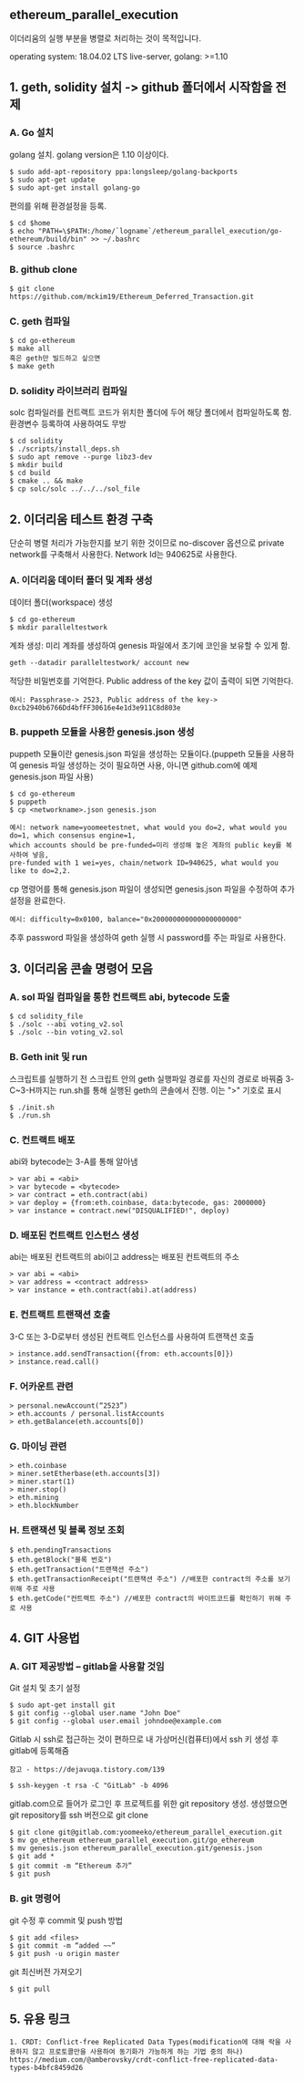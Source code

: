 ## ethereum_parallel_execution

이더리움의 실행 부분을 병렬로 처리하는 것이 목적입니다.

operating system: 18.04.02 LTS live-server, golang: >=1.10
    
## 1. geth, solidity 설치 -> github 폴더에서 시작함을 전제

### A. Go 설치
golang 설치. golang version은 1.10 이상이다.
```
$ sudo add-apt-repository ppa:longsleep/golang-backports
$ sudo apt-get update
$ sudo apt-get install golang-go
```
편의를 위해 환경설정을 등록.
```
$ cd $home
$ echo "PATH=\$PATH:/home/`logname`/ethereum_parallel_execution/go-ethereum/build/bin" >> ~/.bashrc
$ source .bashrc
```
### B. github clone
```
$ git clone https://github.com/mckim19/Ethereum_Deferred_Transaction.git
```
### C. geth 컴파일
```
$ cd go-ethereum
$ make all
혹은 geth만 빌드하고 싶으면
$ make geth
```
### D. solidity 라이브러리 컴파일
solc 컴파일러를 컨트랙트 코드가 위치한 폴더에 두어 해당 폴더에서 컴파일하도록 함. 환경변수 등록하여 사용하여도 무방
```
$ cd solidity
$ ./scripts/install_deps.sh
$ sudo apt remove --purge libz3-dev
$ mkdir build
$ cd build
$ cmake .. && make
$ cp solc/solc ../../../sol_file
```

## 2. 이더리움 테스트 환경 구축
단순히 병렬 처리가 가능한지를 보기 위한 것이므로 no-discover 옵션으로 private network를 구축해서 사용한다. Network Id는 940625로 사용한다.

### A.	이더리움 데이터 폴더 및 계좌 생성
데이터 폴더(workspace) 생성
```
$ cd go-ethereum
$ mkdir paralleltestwork
```
계좌 생성: 미리 계좌를 생성하여 genesis 파일에서 초기에 코인을 보유할 수 있게 함.
```
geth --datadir paralleltestwork/ account new
```
적당한 비밀번호를 기억한다. Public address of the key 값이 출력이 되면 기억한다.
```
예시: Passphrase-> 2523, Public address of the key-> 0xcb2940b6766Dd4bfFF30616e4e1d3e911C8d803e
```
### B.	puppeth 모듈을 사용한 genesis.json 생성
puppeth 모듈이란 genesis.json 파일을 생성하는 모듈이다.(puppeth 모듈을 사용하여 genesis 파일 생성하는 것이 필요하면 사용, 아니면 github.com에 예제 genesis.json 파일 사용)
```
$ cd go-ethereum
$ puppeth
$ cp <networkname>.json genesis.json
```
```
예시: network name=yoomeetestnet, what would you do=2, what would you do=1, which consensus engine=1, 
which accounts should be pre-funded=미리 생성해 놓은 계좌의 public key를 복사하여 넣음, 
pre-funded with 1 wei=yes, chain/network ID=940625, what would you like to do=2,2.
```
cp 명령어를 통해 genesis.json 파일이 생성되면 genesis.json 파일을 수정하여 추가 설정을 완료한다.
```
예시: difficulty=0x0100, balance="0x200000000000000000000"
```
추후 password 파일을 생성하여 geth 실행 시 password를 주는 파일로 사용한다.
## 3. 이더리움 콘솔 명령어 모음
### A. sol 파일 컴파일을 통한 컨트랙트 abi, bytecode 도출
```
$ cd solidity_file
$ ./solc --abi voting_v2.sol
$ ./solc --bin voting_v2.sol
```
### B.	Geth init 및 run
스크립트를 실행하기 전 스크립트 안의 geth 실행파일 경로를 자신의 경로로 바꿔줌
3-C~3-H까지는 run.sh를 통해 실행된 geth의 콘솔에서 진행. 이는 ">" 기호로 표시
```
$ ./init.sh
$ ./run.sh
```
### C. 컨트랙트 배포
abi와 bytecode는 3-A를 통해 알아냄
```
> var abi = <abi>
> var bytecode = <bytecode>
> var contract = eth.contract(abi)
> var deploy = {from:eth.coinbase, data:bytecode, gas: 2000000}
> var instance = contract.new("DISQUALIFIED!", deploy)
```
### D. 배포된 컨트랙트 인스턴스 생성
abi는 배포된 컨트랙트의 abi이고 address는 배포된 컨트랙트의 주소
```
> var abi = <abi>
> var address = <contract address>
> var instance = eth.contract(abi).at(address)
```
### E. 컨트랙트 트랜잭션 호출
3-C 또는 3-D로부터 생성된 컨트랙트 인스턴스를 사용하여 트랜잭션 호출

```
> instance.add.sendTransaction({from: eth.accounts[0]})
> instance.read.call()
```
### F. 어카운트 관련
```
> personal.newAccount(“2523”)
> eth.accounts / personal.listAccounts
> eth.getBalance(eth.accounts[0])
```
### G.	마이닝 관련
```
> eth.coinbase
> miner.setEtherbase(eth.accounts[3])
> miner.start(1)
> miner.stop()
> eth.mining
> eth.blockNumber
```
### H.	트랜잭션 및 블록 정보 조회
```
$ eth.pendingTransactions
$ eth.getBlock("블록 번호")
$ eth.getTransaction("트랜잭션 주소")
$ eth.getTransactionReceipt("트랜잭션 주소") //배포한 contract의 주소를 보기 위해 주로 사용
$ eth.getCode("컨트랙트 주소") //배포한 contract의 바이트코드를 확인하기 위해 주로 사용
```

## 4. GIT 사용법
### A.	GIT 제공방법 – gitlab을 사용할 것임
Git 설치 및 초기 설정
```
$ sudo apt-get install git
$ git config --global user.name "John Doe"
$ git config --global user.email johndoe@example.com
```
Gitlab 시 ssh로 접근하는 것이 편하므로 내 가상머신(컴퓨터)에서 ssh 키 생성 후 gitlab에 등록해줌
```
참고 - https://dejavuqa.tistory.com/139
```
```
$ ssh-keygen -t rsa -C "GitLab" -b 4096
```
gitlab.com으로 들어가 로그인 후 프로젝트를 위한 git repository 생성. 생성했으면 git repository를 ssh 버전으로 git clone
```
$ git clone git@gitlab.com:yoomeeko/ethereum_parallel_execution.git
$ mv go_ethereum ethereum_parallel_execution.git/go_ethereum
$ mv genesis.json ethereum_parallel_execution.git/genesis.json
$ git add *
$ git commit -m “Ethereum 추가”
$ git push
```
### B. git 명령어
git 수정 후 commit 및 push 방법
```
$ git add <files>
$ git commit -m “added ~~”
$ git push -u origin master
```
git 최신버전 가져오기
```
$ git pull
```
## 5. 유용 링크
```
1. CRDT: Conflict-free Replicated Data Types(modification에 대해 락을 사용하지 않고 프로토콜만을 사용하여 동기화가 가능하게 하는 기법 중의 하나)
https://medium.com/@amberovsky/crdt-conflict-free-replicated-data-types-b4bfc8459d26
```
